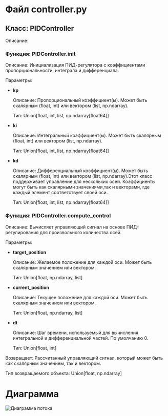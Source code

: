 # Файл controller.py

## Класс: PIDController

Описание: 

### Функция: PIDController.__init__

Описание: Инициализация ПИД-регулятора с коэффициентами пропорциональности, интеграла и дифференциала.

Параметры:


- **kp** 

  Описание: Пропорциональный коэффициент(ы). Может быть скалярным (float, int) или вектором (list, np.ndarray).

  Тип: Union[float, int, list, np.ndarray[float64]]



- **ki** 

  Описание: Интегральный коэффициент(ы). Может быть скалярным (float, int) или вектором (list, np.ndarray).

  Тип: Union[float, int, list, np.ndarray[float64]]



- **kd** 

  Описание: Дифференциальный коэффициент(ы). Может быть скалярным (float, int) или вектором (list, np.ndarray).Этот класс поддерживает управление для нескольких осей. Коэффициенты могут быть как скалярными значениями,так и векторами, где каждый элемент соответствует своей оси.

  Тип: Union[float, int, list, np.ndarray[float64]]



### Функция: PIDController.compute_control

Описание: Вычисляет управляющий сигнал на основе ПИД-регулирования для произвольного количества осей.

Параметры:


- **target_position** 

  Описание: Желаемое положение для каждой оси. Может быть скалярным значением или вектором.

  Тип: Union[float, np.ndarray, list]



- **current_position** 

  Описание: Текущее положение для каждой оси. Может быть скалярным значением или вектором.

  Тип: Union[float, np.ndarray, list]



- **dt** 

  Описание: Шаг времени, используемый для вычисления интегральной и дифференциальной частей. По умолчанию 0.

  Тип: Union[float, int]



Возвращает: Рассчитанный управляющий сигнал, который может быть как скалярным значением, так и вектором.

Тип возвращаемого объекта: Union[float, np.ndarray]

# Диаграмма 
 ![Диаграмма потока](../img/controller.png)